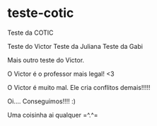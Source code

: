 # teste-cotic
Teste da COTIC

Teste do Victor
Teste da Juliana
Teste da Gabi

Mais outro teste do Victor.

O Victor é o professor mais legal! <3



O Victor é muito mal. Ele cria conflitos demais!!!!!

Oi.... Conseguimos!!!! :)

Uma coisinha ai qualquer =^.^=